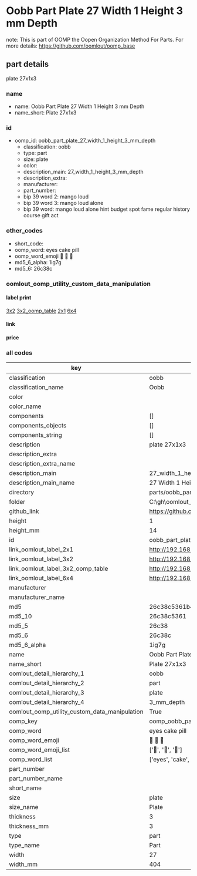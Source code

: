 # Oobb Part Plate 27 Width 1 Height 3 mm Depth  

note: This is part of OOMP the Oopen Organization Method For Parts. For more details: https://github.com/oomlout/oomp_base

##  part details
  



plate 27x1x3



### name
* name: Oobb Part Plate 27 Width 1 Height 3 mm Depth
* name_short: Plate 27x1x3 
### id
* oomp_id: oobb_part_plate_27_width_1_height_3_mm_depth
  * classification: oobb
  * type: part
  * size: plate
  * color: 
  * description_main: 27_width_1_height_3_mm_depth
  * description_extra: 
  * manufacturer: 
  * part_number: 
  * bip 39 word 2: mango loud
  * bip 39 word 3: mango loud alone
  * bip 39 word: mango loud alone hint budget spot fame regular history course gift act

### other_codes
* short_code: 
* oomp_word: eyes cake pill
* oomp_word_emoji :eyes: :cake: :pill:
* md5_6_alpha: 1ig7g
* md5_6: 26c38c






### oomlout_oomp_utility_custom_data_manipulation
#### label print
[3x2](http://192.168.1.245:1112/?label=oomp%201ig7g)
[3x2_oomp_table](http://192.168.1.108:1112/?label=oomp%201ig7g)
[2x1](http://192.168.1.242:1112/?label=oomp%201ig7g)
[6x4](http://192.168.1.55:1112/?label=oomp%201ig7g)    

#### link

                              

#### price







### all codes 
| key | value |  
| --- | --- |  
| classification | oobb |  
| classification_name | Oobb |  
| color |  |  
| color_name |  |  
| components | [] |  
| components_objects | [] |  
| components_string | [] |  
| description | plate 27x1x3 |  
| description_extra |  |  
| description_extra_name |  |  
| description_main | 27_width_1_height_3_mm_depth |  
| description_main_name | 27 Width 1 Height 3 mm Depth |  
| directory | parts/oobb_part_plate_27_width_1_height_3_mm_depth |  
| folder | C:\gh\oomlout_oobb_version_4_generated_parts\things\oobb_part_plate_27_width_1_height_3_mm_depth |  
| github_link | https://github.com/oomlout/oomlout_oomp_part_src/tree/main/parts/oobb_part_plate_27_width_1_height_3_mm_depth |  
| height | 1 |  
| height_mm | 14 |  
| id | oobb_part_plate_27_width_1_height_3_mm_depth |  
| link_oomlout_label_2x1 | http://192.168.1.242:1112/?label=oomp%201ig7g |  
| link_oomlout_label_3x2 | http://192.168.1.245:1112/?label=oomp%201ig7g |  
| link_oomlout_label_3x2_oomp_table | http://192.168.1.108:1112/?label=oomp%201ig7g |  
| link_oomlout_label_6x4 | http://192.168.1.55:1112/?label=oomp%201ig7g |  
| manufacturer |  |  
| manufacturer_name |  |  
| md5 | 26c38c5361b4ca4f4b0ec6bc0de10c39 |  
| md5_10 | 26c38c5361 |  
| md5_5 | 26c38 |  
| md5_6 | 26c38c |  
| md5_6_alpha | 1ig7g |  
| name | Oobb Part Plate 27 Width 1 Height 3 mm Depth |  
| name_short | Plate 27x1x3  |  
| oomlout_detail_hierarchy_1 | oobb |  
| oomlout_detail_hierarchy_2 | part |  
| oomlout_detail_hierarchy_3 | plate |  
| oomlout_detail_hierarchy_4 | 3_mm_depth |  
| oomlout_oomp_utility_custom_data_manipulation | True |  
| oomp_key | oomp_oobb_part_plate_27_width_1_height_3_mm_depth |  
| oomp_word | eyes cake pill |  
| oomp_word_emoji | :eyes: :cake: :pill: |  
| oomp_word_emoji_list | [':eyes:', ':cake:', ':pill:'] |  
| oomp_word_list | ['eyes', 'cake', 'pill'] |  
| part_number |  |  
| part_number_name |  |  
| short_name |  |  
| size | plate |  
| size_name | Plate |  
| thickness | 3 |  
| thickness_mm | 3 |  
| type | part |  
| type_name | Part |  
| width | 27 |  
| width_mm | 404 |  
